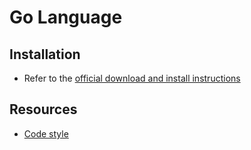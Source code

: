 # Go Language

## Installation

- Refer to the [official download and install instructions](https://go.dev/doc/install)

## Resources

- [Code style](https://github.com/golang/go/wiki/CodeReviewComments)
